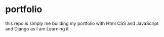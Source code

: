 # portfolio
this repo is simply me building my portfolio with Html CSS and JavaScript and Django as I am Learning it 
